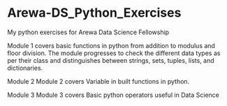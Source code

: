 # Arewa-DS_Python_Exercises

My python exercises for Arewa Data Science Fellowship

Module 1 covers basic functions in python from addition to modulus and floor division. The module progresses to check the different data types as per their class and distinguishes between strings, sets, tuples, lists, and dictionaries.

Module 2
Module 2 covers Variable in built functions in python.

Module 3
Module 3 covers Basic python operators useful in Data Science
